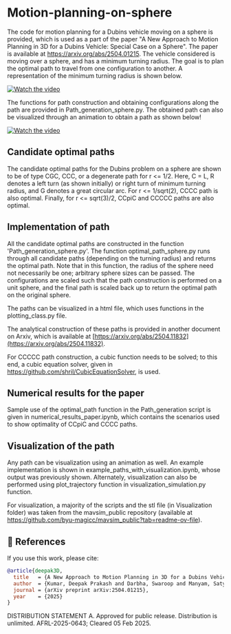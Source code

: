 # Motion-planning-on-sphere
The code for motion planning for a Dubins vehicle moving on a sphere is provided, which is used as a part of the paper "A New Approach to Motion Planning in 3D for a Dubins Vehicle: Special Case on a Sphere". The paper is available at https://arxiv.org/abs/2504.01215. The vehicle considered is moving over a sphere, and has a minimum turning radius. The goal is to plan the optimal path to travel from one configuration to another. A representation of the minimum turning radius is shown below.

[![Watch the video](https://img.youtube.com/vi/-0TfJhciwR0/hqdefault.jpg)](https://www.youtube.com/watch?v=-0TfJhciwR0)

The functions for path construction and obtaining configurations along the path are provided in Path_generation_sphere.py. The obtained path can also be visualized through an animation to obtain a path as shown below!

[![Watch the video](https://img.youtube.com/vi/hjuDgD-WeZk/hqdefault.jpg)](https://www.youtube.com/watch?v=hjuDgD-WeZk)

## Candidate optimal paths

The candidate optimal paths for the Dubins problem on a sphere are shown to be of type CGC, CCC, or a degenerate path for r <= 1/2. Here, C = L, R denotes a left turn (as shown initially) or right turn of minimum turning radius, and G denotes a great circular arc. For r <= 1/sqrt(2), CCCC path is also optimal. Finally, for r <= sqrt(3)/2, CCpiC and CCCCC paths are also optimal.

## Implementation of path

All the candidate optimal paths are constructed in the function 'Path_generation_sphere.py'. The function optimal_path_sphere.py runs through all candidate paths (depending on the turning radius) and returns the optimal path. Note that in this function, the radius of the sphere need not necessarily be one; arbitrary sphere sizes can be passed. The configurations are scaled such that the path construction is performed on a unit sphere, and the final path is scaled back up to return the optimal path on the original sphere.

The paths can be visualized in a html file, which uses functions in the plotting_class.py file.

The analytical construction of these paths is provided in another document on Arxiv, which is available at [https://arxiv.org/abs/2504.11832](https://arxiv.org/abs/2504.11832).

For CCCCC path construction, a cubic function needs to be solved; to this end, a cubic equation solver, given in https://github.com/shril/CubicEquationSolver, is used.

## Numerical results for the paper

Sample use of the optimal_path function in the Path_generation script is given in numerical_results_paper.ipynb, which contains the scenarios used to show optimality of CCpiC and CCCC paths.

## Visualization of the path

Any path can be visualization using an animation as well. An example implementation is shown in example_paths_with_visualization.ipynb, whose output was previously shown. Alternately, visualization can also be performed using plot_trajectory function in visualization_simulation.py function.

For visualization, a majority of the scripts and the stl file (in Visualization folder) was taken from the mavsim_public repository (available at https://github.com/byu-magicc/mavsim_public?tab=readme-ov-file).

## 📖 References

If you use this work, please cite:

```bibtex
@article{deepak3D,
  title   = {A New Approach to Motion Planning in 3D for a Dubins Vehicle: Special Case on a Sphere},
  author  = {Kumar, Deepak Prakash and Darbha, Swaroop and Manyam, Satyanarayana Gupta and Casbeer, David},
  journal = {arXiv preprint arXiv:2504.01215},
  year    = {2025}
}
```

DISTRIBUTION STATEMENT A. Approved for public release. Distribution is unlimited. AFRL-2025-0643; Cleared 05 Feb 2025.
